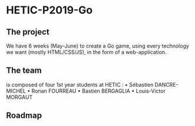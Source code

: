 # HETIC-P2019-Go

## The project

We have 6 weeks (May-June) to create a Go game, using every technology we want (mostly HTML/CSS/JS), in the form of a web-application.

## The team

is composed of four 1st year students at HETIC :
• Sébastien DANCRE-MICHEL
• Ronan FOURREAU
• Bastien BERGAGLIA
• Louis-Victor MORGAUT

## Roadmap
